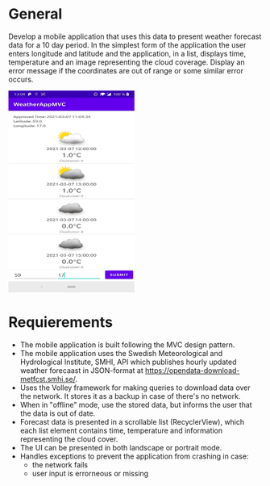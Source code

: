 # General
Develop a mobile application that uses this data to present weather forecast data for a 10 day period. In the simplest form of the application the user enters longitude and latitude and the application, in a list, displays time, temperature and an image representing the cloud coverage. Display an error message if the coordinates are out of range or some similar error occurs.

<img src="https://github.com/MiguelMaytaLavalle/WeatherAppMVC/blob/main/app/src/main/java/preview/Portrait.jpg" width="250" height="400">

# Requierements
* The mobile application is built following the MVC design pattern.
* The mobile application uses the Swedish Meteorological and Hydrological Institute, SMHI, API which publishes hourly updated weather forecaast in JSON-format at https://opendata-download-metfcst.smhi.se/.
* Uses the Volley framework for making queries to download data over the network. It stores it as a backup in case of there's no network.
* When in "offline" mode, use the stored data, but informs the user that the data is out of date.
* Forecast data is presented in a scrollable list (RecyclerView), which each list element contains time, temperature and information representing the cloud cover.
* The UI can be presented in both landscape or portrait mode.
* Handles exceptions to prevent the application from crashing in case:
  - the network fails
  - user input is errorneous or missing
